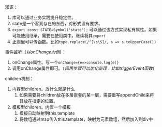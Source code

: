 知识：

1. 库可以通过业务实践提升稳定性。
1. state是一个客观存在的东西，对形式没有要求。
1. `export const STATE=Symbol("state");` 可以通过该方式实现私有属性。如果可能使用继承，需要在使用类中，继续将其`export`
1. 正则里可以传函数。比如`type.replace(/^[\s\S]/, s => s.toUpperCase())`

事件监听（*以onChange为例*）：

1. onChange属性。写一个`onChange={e=>console.log(e)}`
1. 调用onChange属性即可。（*调用步骤可以优化处理，比如triggerEvent函数*）

children机制：

1. 内容型children。放什么就是什么
    1. 如果需要将children放在多层嵌套的某一层，需要重写appendChild来将其放在指定的位置。
1. 模板型children。内置一个模板
    1. 模板自动映射到this.template
    1. 将数组通过map传入this.template，映射为元素数组，然后加入到div中